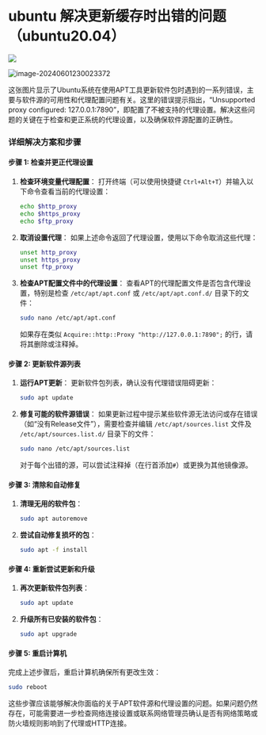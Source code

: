# ubuntu 解决更新缓存时出错的问题（ubuntu20.04）

![](/home/lyb/github/Typora_notes/微信图片_20240601225325.jpg)

![image-20240601230023372](/home/lyb/github/Typora_notes/image-20240601230023372.png)

这张图片显示了Ubuntu系统在使用APT工具更新软件包时遇到的一系列错误，主要与软件源的可用性和代理配置问题有关。这里的错误提示指出，“Unsupported proxy configured: 127.0.0.1:7890”，即配置了不被支持的代理设置。解决这些问题的关键在于检查和更正系统的代理设置，以及确保软件源配置的正确性。

### 详细解决方案和步骤

#### 步骤 1: 检查并更正代理设置

1. **检查环境变量代理配置**：
   打开终端（可以使用快捷键 `Ctrl+Alt+T`）并输入以下命令查看当前的代理设置：
   ```bash
   echo $http_proxy
   echo $https_proxy
   echo $ftp_proxy
   ```

2. **取消设置代理**：
   如果上述命令返回了代理设置，使用以下命令取消这些代理：
   ```bash
   unset http_proxy
   unset https_proxy
   unset ftp_proxy
   ```

3. **检查APT配置文件中的代理设置**：
   查看APT的代理配置文件是否包含代理设置，特别是检查 `/etc/apt/apt.conf` 或 `/etc/apt/apt.conf.d/` 目录下的文件：
   ```bash
   sudo nano /etc/apt/apt.conf
   ```
   如果存在类似 `Acquire::http::Proxy "http://127.0.0.1:7890";` 的行，请将其删除或注释掉。

#### 步骤 2: 更新软件源列表

1. **运行APT更新**：
   更新软件包列表，确认没有代理错误阻碍更新：
   ```bash
   sudo apt update
   ```

2. **修复可能的软件源错误**：
   如果更新过程中提示某些软件源无法访问或存在错误（如“没有Release文件”），需要检查并编辑 `/etc/apt/sources.list` 文件及 `/etc/apt/sources.list.d/` 目录下的文件：
   ```bash
   sudo nano /etc/apt/sources.list
   ```
   对于每个出错的源，可以尝试注释掉（在行首添加`#`）或更换为其他镜像源。

#### 步骤 3: 清除和自动修复

1. **清理无用的软件包**：
   ```bash
   sudo apt autoremove
   ```

2. **尝试自动修复损坏的包**：
   ```bash
   sudo apt -f install
   ```

#### 步骤 4: 重新尝试更新和升级

1. **再次更新软件包列表**：
   ```bash
   sudo apt update
   ```

2. **升级所有已安装的软件包**：
   ```bash
   sudo apt upgrade
   ```

#### 步骤 5: 重启计算机

完成上述步骤后，重启计算机确保所有更改生效：
```bash
sudo reboot
```

这些步骤应该能够解决你面临的关于APT软件源和代理设置的问题。如果问题仍然存在，可能需要进一步检查网络连接设置或联系网络管理员确认是否有网络策略或防火墙规则影响到了代理或HTTP连接。

